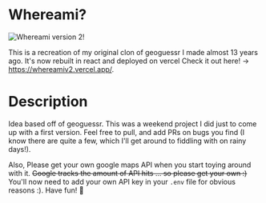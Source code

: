 Whereami?
========

![Whereami version 2!](https://i.imgur.com/H179ync.png)

This is a recreation of my original clon of geoguessr I made almost 13 years ago. It's now rebuilt in react and deployed on vercel Check it out here! -> https://whereamiv2.vercel.app/.

# Description
Idea based off of geoguessr. This was a weekend project I did just to come up with a first version. Feel free to pull, and add PRs on bugs you find (I know there are quite a few, which I'll get around to fiddling with on rainy days!).

Also, Please get your own google maps API when you start toying around with it.  ~~Google tracks the amount of API hits ... so please get your own :)~~ You'll now need to add your own API key in your `.env` file for obvious reasons :). Have fun! 🤩
